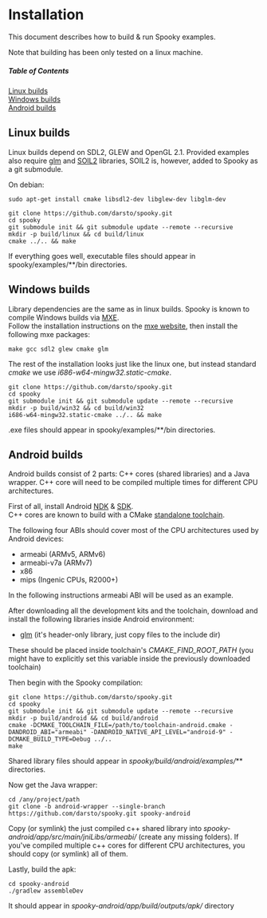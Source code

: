 # Installation

This document describes how to build & run Spooky examples.

Note that building has been only tested on a linux machine.

##### Table of Contents
[Linux builds](#linux-builds)  
[Windows builds](#windows-builds)  
[Android builds](#android-builds)  

## Linux builds
Linux builds depend on SDL2, GLEW and OpenGL 2.1. Provided examples also require [glm][1] and [SOIL2][2] libraries, SOIL2 is, however, added to Spooky as a git submodule.

On debian:
```
sudo apt-get install cmake libsdl2-dev libglew-dev libglm-dev
```

```
git clone https://github.com/darsto/spooky.git
cd spooky
git submodule init && git submodule update --remote --recursive
mkdir -p build/linux && cd build/linux
cmake ../.. && make
```
If everything goes well, executable files should appear in spooky/examples/**/bin directories.

## Windows builds
Library dependencies are the same as in linux builds. Spooky is known to compile Windows builds via [MXE][3].  
Follow the installation instructions on the [mxe website][4], then install the following mxe packages:
```
make gcc sdl2 glew cmake glm
```

The rest of the installation looks just like the linux one, but instead standard *cmake* we use *i686-w64-mingw32.static-cmake*.
```
git clone https://github.com/darsto/spooky.git
cd spooky
git submodule init && git submodule update --remote --recursive
mkdir -p build/win32 && cd build/win32
i686-w64-mingw32.static-cmake ../.. && make
```
.exe files should appear in spooky/examples/**/bin directories.

## Android builds
Android builds consist of 2 parts: C++ cores (shared libraries) and a Java wrapper. C++ core will need to be compiled multiple times for different CPU architectures.

First of all, install Android [NDK][5] & [SDK][6].  
C++ cores are known to build with a CMake [standalone toolchain][7].

The following four ABIs should cover most of the CPU architectures used by Android devices:
* armeabi (ARMv5, ARMv6)
* armeabi-v7a (ARMv7)
* x86
* mips (Ingenic CPUs, R2000+)

In the following instructions armeabi ABI will be used as an example.

After downloading all the development kits and the toolchain, download and install the following libraries inside Android environment:
* [glm][10] (it's header-only library, just copy files to the include dir)

These should be placed inside toolchain's *CMAKE_FIND_ROOT_PATH* (you might have to explicitly set this variable inside the previously downloaded toolchain)

Then begin with the Spooky compilation:
```
git clone https://github.com/darsto/spooky.git
cd spooky
git submodule init && git submodule update --remote --recursive
mkdir -p build/android && cd build/android
cmake -DCMAKE_TOOLCHAIN_FILE=/path/to/toolchain-android.cmake -DANDROID_ABI="armeabi" -DANDROID_NATIVE_API_LEVEL="android-9" -DCMAKE_BUILD_TYPE=Debug ../..
make
```
Shared library files should appear in *spooky/build/android/examples/*** directories.

Now get the Java wrapper:
```
cd /any/project/path
git clone -b android-wrapper --single-branch https://github.com/darsto/spooky.git spooky-android
```
Copy (or symlink) the just compiled c++ shared library into *spooky-android/app/src/main/jniLibs/armeabi/* (create any missing folders). If you've compiled multiple c++ cores for different CPU architectures, you should copy (or symlink) all of them.

Lastly, build the apk:
```
cd spooky-android
./gradlew assembleDev
```
It should appear in *spooky-android/app/build/outputs/apk/* directory

[1]: https://github.com/g-truc/glm/
[2]: https://github.com/darsto/SOIL2
[3]: http://mxe.cc/
[4]: http://mxe.cc/#tutorial
[5]: https://developer.android.com/ndk/downloads/index.html
[6]: https://developer.android.com/studio/index.html
[7]: https://github.com/taka-no-me/android-cmake
[8]: https://www.lua.org/download.html
[9]: http://luadist.org/
[10]: http://glm.g-truc.net/